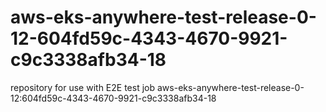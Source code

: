 # aws-eks-anywhere-test-release-0-12-604fd59c-4343-4670-9921-c9c3338afb34-18
repository for use with E2E test job aws-eks-anywhere-test-release-0-12:604fd59c-4343-4670-9921-c9c3338afb34-18
